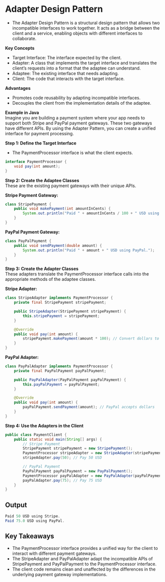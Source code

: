 # Adapter Design Pattern

- The Adapter Design Pattern is a structural design pattern that allows two incompatible interfaces to work together. It acts as a bridge between the client and a service, enabling objects with different interfaces to collaborate.

**Key Concepts**<br/>
- Target Interface: The interface expected by the client.
- Adapter: A class that implements the target interface and translates the client’s requests into a format that the adaptee can understand.
- Adaptee: The existing interface that needs adapting.
- Client: The code that interacts with the target interface.

**Advantages**<br/>
- Promotes code reusability by adapting incompatible interfaces.
- Decouples the client from the implementation details of the adaptee.

**Example in Java** <br/>
Imagine you are building a payment system where your app needs to support both Stripe and PayPal payment gateways. These two gateways have different APIs. By using the Adapter Pattern, you can create a unified interface for payment processing.

**Step 1: Define the Target Interface**
- The PaymentProcessor interface is what the client expects.

```java
interface PaymentProcessor {
    void pay(int amount);
}
```
**Step 2: Create the Adaptee Classes**<br/>
These are the existing payment gateways with their unique APIs.

**Stripe Payment Gateway:**
``` java
class StripePayment {
    public void makePayment(int amountInCents) {
        System.out.println("Paid " + amountInCents / 100 + " USD using Stripe.");
    }
}

```
**PayPal Payment Gateway:**

``` java
class PayPalPayment {
    public void sendPayment(double amount) {
        System.out.println("Paid " + amount + " USD using PayPal.");
    }
}

```
**Step 3: Create the Adapter Classes** <br/>
These adapters translate the PaymentProcessor interface calls into the appropriate methods of the adaptee classes.

**Stripe Adapter:**
``` java
class StripeAdapter implements PaymentProcessor {
    private final StripePayment stripePayment;

    public StripeAdapter(StripePayment stripePayment) {
        this.stripePayment = stripePayment;
    }

    @Override
    public void pay(int amount) {
        stripePayment.makePayment(amount * 100); // Convert dollars to cents
    }
}


```
**PayPal Adapter:**<br/>
``` java
class PayPalAdapter implements PaymentProcessor {
    private final PayPalPayment payPalPayment;

    public PayPalAdapter(PayPalPayment payPalPayment) {
        this.payPalPayment = payPalPayment;
    }

    @Override
    public void pay(int amount) {
        payPalPayment.sendPayment(amount); // PayPal accepts dollars
    }
}


```
**Step 4: Use the Adapters in the Client** <br/>
``` java
public class PaymentClient {
    public static void main(String[] args) {
        // Stripe Payment
        StripePayment stripePayment = new StripePayment();
        PaymentProcessor stripeAdapter = new StripeAdapter(stripePayment);
        stripeAdapter.pay(50); // Pay 50 USD

        // PayPal Payment
        PayPalPayment payPalPayment = new PayPalPayment();
        PaymentProcessor payPalAdapter = new PayPalAdapter(payPalPayment);
        payPalAdapter.pay(75); // Pay 75 USD
    }
}

```
## Output
``` java
Paid 50 USD using Stripe.
Paid 75.0 USD using PayPal.

````
## Key Takeaways
- The PaymentProcessor interface provides a unified way for the client to interact with different payment gateways.
- The StripeAdapter and PayPalAdapter adapt the incompatible APIs of StripePayment and PayPalPayment to the PaymentProcessor interface.
- The client code remains clean and unaffected by the differences in the underlying payment gateway implementations.
